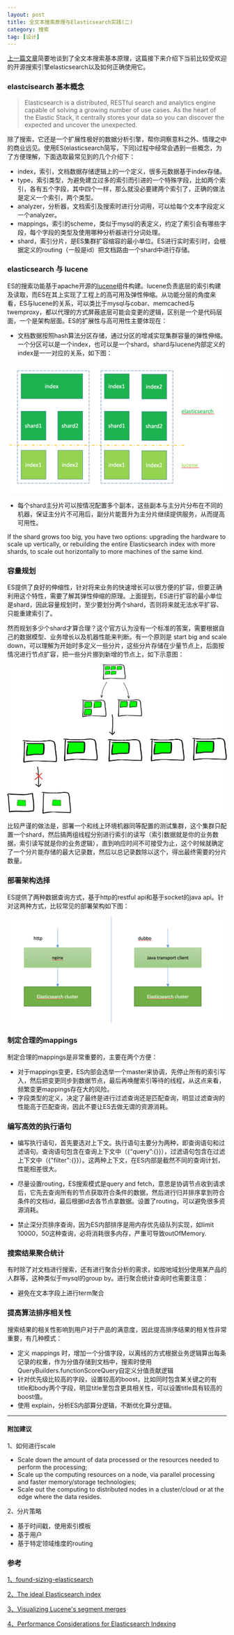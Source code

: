 ```yaml
---
layout: post
title: 全文本搜索原理与Elasticsearch实践(二) 
category: 搜索
tag: [设计]
---
```


[上一篇文章](http://blog.lastww.com/2017/11/04/full-text-search-and-elasticsearch)简要地谈到了全文本搜索基本原理，这篇接下来介绍下当前比较受欢迎的开源搜索引擎elasticsearch以及如何正确使用它。

### elastcisearch 基本概念
> Elasticsearch is a distributed, RESTful search and analytics engine capable of solving a growing number of use cases. As the heart of the Elastic Stack, it centrally stores your data so you can discover the expected and uncover the unexpected.

除了搜索，它还是一个扩展性极好的数据分析引擎，帮你洞察意料之外、情理之中的商业远见。使用ES(elasticsearch简写，下同)过程中经常会遇到一些概念，为了方便理解，下面选取最常见到的几个介绍下：

* index，索引，文档数据存储逻辑上的一个定义，很多元数据基于index存储。
* type，索引类型，为避免建立过多的索引而引进的一个特殊字段，比如两个索引，各有五个字段，其中四个一样，那么就没必要建两个索引了，正确的做法是定义一个索引，两个类型。
* analyzer，分析器，文档索引及搜索时进行分词用，可以给每个文本字段定义一个analyzer。
* mappings，索引的scheme，类似于mysql的表定义，约定了索引会有哪些字段，每个字段的类型及使用哪种分析器进行分词处理。
* shard，索引分片，是ES集群扩容缩容的最小单位。ES进行实时索引时，会根据定义的routing（一般是id）把文档路由一个shard中进行存储。


### elasticsearch 与 lucene

ES的搜索功能基于apache开源的[lucene](https://lucene.apache.org/)组件构建。lucene负责底层的索引构建及读取，而ES在其上实现了工程上的高可用及弹性伸缩。从功能分层的角度来看，ES与lucene的关系，可以类比于mysql与cobar、memcached与twemproxy，都以代理的方式屏蔽底层可能会变更的逻辑，区别是一个是代码层面，一个是架构层面。ES的扩展性与高可用性主要体现在：

* 文档数据按照hash算法分区存储，通过分区的增减实现集群容量的弹性伸缩。一个分区可以是一个index，也可以是一个shard。shard与lucene内部定义的index是一一对应的关系，如下图：

![es分片2](/assets/images/es-shard2.png)

* 每个shard主分片可以按情况配置多个副本，这些副本与主分片分布在不同的机器，保证主分片不可用后，副分片能晋升为主分片继续提供服务，从而提高可用性。

If the shard grows too big, you have two options: upgrading the hardware to scale up vertically, or rebuilding the entire Elasticsearch index with more shards, to scale out horizontally to more machines of the same kind.

### 容量规划
ES提供了良好的伸缩性，针对将来业务的快速增长可以很方便的扩容，但要正确利用这个特性，需要了解其弹性伸缩的原理。上面提到，ES进行扩容的最小单位是shard，因此容量规划时，至少要划分两个shard，否则将来就无法水平扩容、只能重建索引了。

然而规划多少个shard才算合理？这个官方认为没有一个标准的答案，需要根据自己的数据模型、业务增长以及机器性能来判断。有一个原则是 start big and scale down，可以理解为开始时多定义一些分片，这些分片存储在少量节点上，后面按情况进行节点扩容，把一些分片挪到新增的节点上，如下示意图：

![es分片2](/assets/images/scaling-stories.svg)


比较严谨的做法是，部署一个和线上环境机器同等配置的测试集群，这个集群只配置一个shard，然后搞两组线程分别进行索引的读写（索引数据就是你的业务数据，索引读写就是你的业务逻辑），直到响应时间不可接受为止，这个时候就确定了一个分片能存储的最大记录数，然后以总记录数除以这个，得出最终需要的分片数量。

### 部署架构选择

ES提供了两种数据查询方式，基于http的restful api和基于socket的java api。针对这两种方式，比较常见的部署架构如下图：

![es部署架构](/assets/images/es-arch.png)


### 制定合理的mappings
制定合理的mappings是非常重要的，主要在两个方便：

* 对于mappings变更，ES内部会选举一个master来协调，先停止所有的索引写入，然后把变更同步到数据节点，最后再唤醒索引等待的线程，从这点来看，频繁变更mappings存在大的风险。
* 字段类型的定义，决定了最终是进行过滤查询还是匹配查询，明显过滤查询的性能高于匹配查询，因此不要让ES去做无谓的资源消耗。 

### 编写高效的执行语句

* 编写执行语句，首先要选对上下文。执行语句主要分为两种，即查询语句和过滤语句。查询语句包含在查询上下文中（{“query”:{}}），过滤语句包含在过滤上下文中（{"filter":{}}）。这两种上下文，在ES内部是截然不同的查询计划，性能相差很大。

* 尽量设置routing，ES搜索模式是query and fetch，意思是协调节点收到请求后，它先去查询所有的节点获取符合条件的数据，然后进行归并排序拿到符合条件的文档id，最后根据id去各节点拿数据。设置了routing，可以避免很多资源消耗。

* 禁止深分页排序查询，因为ES内部排序是用内存优先级队列实现，如limit 10000，50这种查询，必将消耗很多内存，严重可导致outOfMemory.

### 搜索结果聚合统计
有时除了对文档进行搜索，还有进行聚合分析的需求，如按地域划分使用某产品的人群等，这种类似于mysql的group by。进行聚合统计查询时也需要注意：

* 避免在文本字段上进行term聚合

### 提高算法排序相关性
搜索结果的相关性影响到用户对于产品的满意度，因此提高排序结果的相关性非常重要，有几种模式：

* 定义 mappings 时，增加一个分值字段，以离线的方式根据业务逻辑算出每条记录的权重，作为分值存储到文档中，搜索时使用QueryBuilders.functionScoreQuery自定义分值贡献逻辑
* 针对优先级比较高的字段，设置较高的boost，比如同时包含某关键之的有title和body两个字段，明显title里包含更具相关性，可以设置title具有较高的boost值。
* 使用 explain，分析ES内部算分逻辑，不断优化算分逻辑。

---------------------

#### 附加建议

1、如何进行scale

* Scale down the amount of data processed or the resources needed to perform the processing;
* Scale up the computing resources on a node, via parallel processing and faster memory/storage technologies;
* Scale out the computing to distributed nodes in a cluster/cloud or at the edge where the data resides.

2、分片策略

* 基于时间戳，使用索引模板
* 基于用户
* 基于特定领域维度的routing

### 参考
[1、found-sizing-elasticsearch](https://www.elastic.co/blog/found-sizing-elasticsearch)

[2、The ideal Elasticsearch index](https://bonsai.io/2016/01/11/ideal-elasticsearch-cluster)

[3、Visualizing Lucene's segment merges](http://blog.mikemccandless.com/2011/02/visualizing-lucenes-segment-merges.html)

[4、Performance Considerations for Elasticsearch Indexing](https://www.elastic.co/blog/performance-considerations-elasticsearch-indexing)
